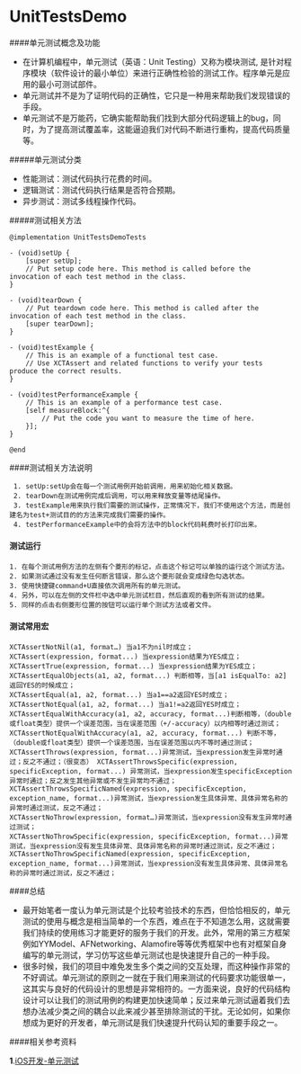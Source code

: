 # UnitTestsDemo



####单元测试概念及功能

- 在计算机编程中，单元测试（英语：Unit Testing）又称为模块测试, 是针对程序模块（软件设计的最小单位）来进行正确性检验的测试工作。程序单元是应用的最小可测试部件。
- 单元测试并不是为了证明代码的正确性，它只是一种用来帮助我们发现错误的手段。
- 单元测试不是万能药，它确实能帮助我们找到大部分代码逻辑上的bug，同时，为了提高测试覆盖率，这能逼迫我们对代码不断进行重构，提高代码质量等。

#####单元测试分类

 - 性能测试：测试代码执行花费的时间。
 - 逻辑测试：测试代码执行结果是否符合预期。
 - 异步测试：测试多线程操作代码。

#####测试相关方法

```
@implementation UnitTestsDemoTests

- (void)setUp {
    [super setUp];
    // Put setup code here. This method is called before the invocation of each test method in the class.
}

- (void)tearDown {
    // Put teardown code here. This method is called after the invocation of each test method in the class.
    [super tearDown];
}

- (void)testExample {
    // This is an example of a functional test case.
    // Use XCTAssert and related functions to verify your tests produce the correct results.
}

- (void)testPerformanceExample {
    // This is an example of a performance test case.
    [self measureBlock:^{
        // Put the code you want to measure the time of here.
    }];
}

@end

```

####测试相关方法说明

```
 1. setUp:setUp会在每一个测试用例开始前调用，用来初始化相关数据。
 2. tearDown在测试用例完成后调用，可以用来释放变量等结尾操作。
 3. testExample用来执行我们需要的测试操作，正常情况下，我们不使用这个方法，而是创建名为test+测试目的的方法来完成我们需要的操作。
 4. testPerformanceExample中的会将方法中的block代码耗费时长打印出来。

```

#### 测试运行
```
1. 在每个测试用例方法的左侧有个菱形的标记，点击这个标记可以单独的运行这个测试方法。
2. 如果测试通过没有发生任何断言错误，那么这个菱形就会变成绿色勾选状态。
3. 使用快捷键command+U直接依次调用所有的单元测试。
4. 另外，可以在左侧的文件栏中选中单元测试栏目，然后直观的看到所有测试的结果。
5. 同样的点击右侧菱形位置的按钮可以运行单个测试方法或者文件。

```

#### 测试常用宏

```
XCTAssertNotNil(a1, format…) 当a1不为nil时成立；
XCTAssert(expression, format...) 当expression结果为YES成立；
XCTAssertTrue(expression, format...) 当expression结果为YES成立；
XCTAssertEqualObjects(a1, a2, format...) 判断相等，当[a1 isEqualTo: a2]返回YES的时候成立；
XCTAssertEqual(a1, a2, format...) 当a1==a2返回YES时成立；
XCTAssertNotEqual(a1, a2, format...) 当a1!=a2返回YES时成立；
XCTAssertEqualWithAccuracy(a1, a2, accuracy, format...)判断相等，（double或float类型）提供一个误差范围，当在误差范围（+/-accuracy）以内相等时通过测试；
XCTAssertNotEqualWithAccuracy(a1, a2, accuracy, format...) 判断不等，（double或float类型）提供一个误差范围，当在误差范围以内不等时通过测试；
XCTAssertThrows(expression, format...)异常测试，当expression发生异常时通过；反之不通过；（很变态） XCTAssertThrowsSpecific(expression, specificException, format...) 异常测试，当expression发生specificException异常时通过；反之发生其他异常或不发生异常均不通过；
XCTAssertThrowsSpecificNamed(expression, specificException, exception_name, format...)异常测试，当expression发生具体异常、具体异常名称的异常时通过测试，反之不通过；
XCTAssertNoThrow(expression, format…)异常测试，当expression没有发生异常时通过测试；
XCTAssertNoThrowSpecific(expression, specificException, format...)异常测试，当expression没有发生具体异常、具体异常名称的异常时通过测试，反之不通过；
XCTAssertNoThrowSpecificNamed(expression, specificException, exception_name, format...)异常测试，当expression没有发生具体异常、具体异常名称的异常时通过测试，反之不通过；

```

####总结
- 最开始笔者一度认为单元测试是个比较考验技术的东西，但恰恰相反的，单元测试的使用与概念是相当简单的一个东西，难点在于不知道怎么用，这就需要我们持续的使用练习才能更好的服务于我们的开发。此外，常用的第三方框架例如YYModel、AFNetworking、Alamofire等等优秀框架中也有对框架自身编写的单元测试，学习仿写这些单元测试也是快速提升自己的一种手段。
- 很多时候，我们的项目中难免发生多个类之间的交互处理，而这种操作非常的不好调试。单元测试的原则之一就在于我们用来测试的代码要求功能很单一，这其实与良好的代码设计的思想是非常相符的。一方面来说，良好的代码结构设计可以让我们的测试用例的构建更加快速简单；反过来单元测试逼着我们去想办法减少类之间的耦合以此来减少甚至排除测试的干扰。无论如何，如果你想成为更好的开发者，单元测试是我们快速提升代码认知的重要手段之一。

####相关参考资料

__1__.[iOS开发-单元测试](http://www.jianshu.com/p/11124d7f4968)